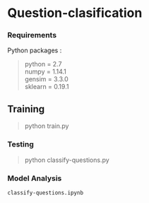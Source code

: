 # Question-clasification
### Requirements
Python packages :
> python = 2.7 \
> numpy = 1.14.1\
> gensim = 3.3.0\
> sklearn = 0.19.1

## Training
> python train.py

### Testing
> python classify-questions.py

### Model Analysis
`classify-questions.ipynb`
